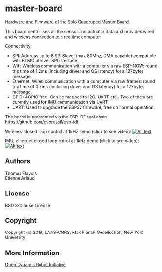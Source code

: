 # master-board
Hardware and Firmware of the Solo Quadruped Master Board. 

This board centralises all the sensor and actuator data and provides wired and wireless connection to a realtime computer.

Connectivity:

* SPI: Address up to 8 SPI Slave: (max 80Mhz, DMA capable) compatible with BLMC µDriver SPI interface
* Wifi: Wireless communication with a computer via raw ESP-NOW: round trip time of 1.2ms (including driver and OS latency) for a 127bytes message.
* Ethernet: Wired communication with a computer via raw frames: round trip time of 0.2ms (including driver and OS latency) for a 127bytes message.
* GPIO: 4GPIO free. Can be mapped to I2C, UART etc.. Two of them are curently used for IMU communication via UART
* UART: Used to upgrade the ESP32 firmware, free on normal operation.

The board is programed via the ESP-IDF tool chain https://github.com/espressif/esp-idf

Wireless closed loop control at 1kHz demo (click to see video):
[![Alt text](https://img.youtube.com/vi/kEtmWzfE4aw/0.jpg)](https://www.youtube.com/watch?v=kEtmWzfE4aw)

IMU, ethernet closed loop cntrol at 1kHz demo (click to see video):
[![Alt text](https://img.youtube.com/vi/TaonDmPJcGE/0.jpg)](https://www.youtube.com/watch?v=TaonDmPJcGE)

Authors
--------
Thomas Flayols  
Etienne Arlaud

License
-------
BSD 3-Clause License

Copyright
-----------
Copyright (c) 2019, LAAS-CNRS, Max Planck Gesellschaft, New York University

More Information
----------------
[Open Dynamic Robot Initiative](https://open-dynamic-robot-initiative.github.io)  
